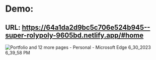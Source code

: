 # Demo: 
## URL: https://64a1da2d9bc5c706e524b945--super-rolypoly-9605bd.netlify.app/#home

![Portfolio and 12 more pages - Personal - Microsoft​ Edge 6_30_2023 6_39_58 PM](https://github.com/Ghibrasoft/Portfolio-page/assets/96905686/5cd1408a-a9fc-4b15-bf6b-9730ff65cc65)

